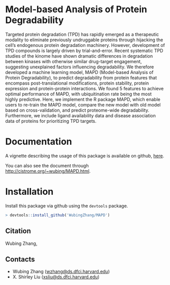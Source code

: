 # Model-based Analysis of Protein Degradability

Targeted protein degradation (TPD) has rapidly emerged as a therapeutic modality to eliminate previously undruggable proteins through hijacking the cell’s endogenous protein degradation machinery. However, development of TPD compounds is largely driven by trial-and-error. Recent systematic TPD studies of the kinome have shown dramatic differences in degradation between kinases with otherwise similar drug-target engagement, suggesting unexplained factors influencing degradability. We therefore developed a machine learning model, MAPD (Model-based Analysis of Protein Degradability), to predict degradability from protein features that encompass post-translational modifications, protein stability, protein expression and protein-protein interactions. We found 5 features to achieve optimal performance of MAPD, with ubiquitination rate being the most highly predictive. Here, we implement the R package MAPD, which enable users to re-train the MAPD model, compare the new model with old model based on cross-validation, and predict proteome-wide degradability. Furthermore, we include ligand availability data and disease association data of proteins for prioritizing TPD targets.

# Documentation
A vignette describing the usage of this package is available on github, [here](https://github.com/WubingZhang/MAPD/blob/master/inst/doc/MAPD.Rmd).

You can also see the document through http://cistrome.org/~wubing/MAPD.html.

# Installation
Install this package via github using the `devtools` package.

```R
> devtools::install_github('WubingZhang/MAPD')
```

## Citation

Wubing Zhang, 

## Contacts
* Wubing Zhang (wzhang@ds.dfci.harvard.edu)
* X. Shirley Liu (xsliu@ds.dfci.harvard.edu)